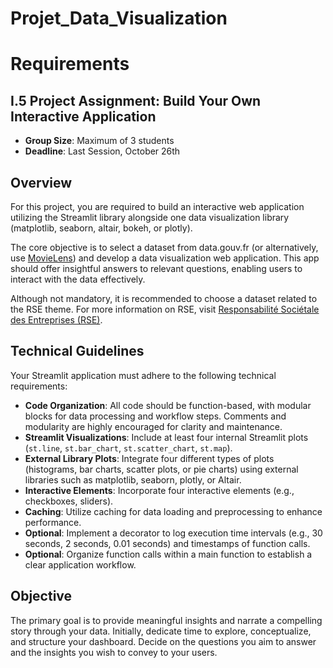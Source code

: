 # Projet_Data_Visualization

# Requirements

## I.5 Project Assignment: Build Your Own Interactive Application

- **Group Size**: Maximum of 3 students
- **Deadline**: Last Session, October 26th

## Overview

For this project, you are required to build an interactive web application utilizing the Streamlit library alongside one data visualization library (matplotlib, seaborn, altair, bokeh, or plotly).

The core objective is to select a dataset from data.gouv.fr (or alternatively, use [MovieLens](https://grouplens.org/datasets/movielens/)) and develop a data visualization web application. This app should offer insightful answers to relevant questions, enabling users to interact with the data effectively.

Although not mandatory, it is recommended to choose a dataset related to the RSE theme. For more information on RSE, visit [Responsabilité Sociétale des Entreprises (RSE)](https://www.economie.gouv.fr/entreprises/responsabilite-societale-entreprises-rse).

## Technical Guidelines

Your Streamlit application must adhere to the following technical requirements:

- **Code Organization**: All code should be function-based, with modular blocks for data processing and workflow steps. Comments and modularity are highly encouraged for clarity and maintenance.
- **Streamlit Visualizations**: Include at least four internal Streamlit plots (`st.line`, `st.bar_chart`, `st.scatter_chart`, `st.map`).
- **External Library Plots**: Integrate four different types of plots (histograms, bar charts, scatter plots, or pie charts) using external libraries such as matplotlib, seaborn, plotly, or Altair.
- **Interactive Elements**: Incorporate four interactive elements (e.g., checkboxes, sliders).
- **Caching**: Utilize caching for data loading and preprocessing to enhance performance.
- **Optional**: Implement a decorator to log execution time intervals (e.g., 30 seconds, 2 seconds, 0.01 seconds) and timestamps of function calls.
- **Optional**: Organize function calls within a main function to establish a clear application workflow.

## Objective

The primary goal is to provide meaningful insights and narrate a compelling story through your data. Initially, dedicate time to explore, conceptualize, and structure your dashboard. Decide on the questions you aim to answer and the insights you wish to convey to your users.
